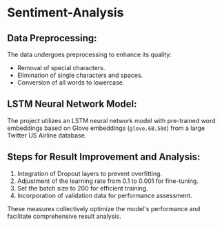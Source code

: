 # Sentiment-Analysis

## Data Preprocessing:

The data undergoes preprocessing to enhance its quality:

- Removal of special characters.
- Elimination of single characters and spaces.
- Conversion of all words to lowercase.

## LSTM Neural Network Model:

The project utilizes an LSTM neural network model with pre-trained word embeddings based on Glove embeddings (`glove.6B.50d`) from a large Twitter US Airline database.

## Steps for Result Improvement and Analysis:

1. Integration of Dropout layers to prevent overfitting.
2. Adjustment of the learning rate from 0.1 to 0.001 for fine-tuning.
3. Set the batch size to 200 for efficient training.
4. Incorporation of validation data for performance assessment.

These measures collectively optimize the model's performance and facilitate comprehensive result analysis.

